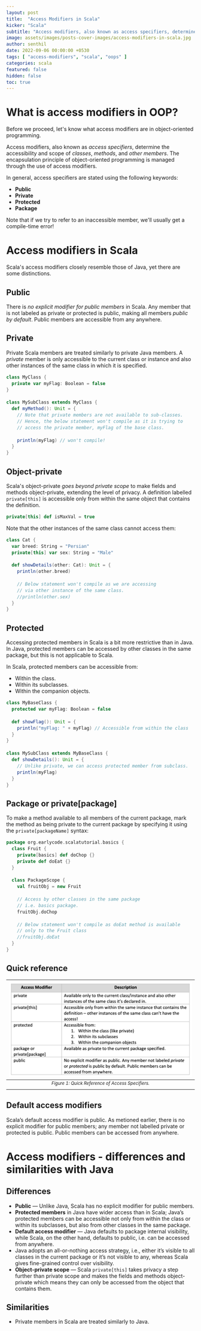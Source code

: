 ```yaml
---
layout: post
title:  "Access Modifiers in Scala"
kicker: "Scala"
subtitle: "Access modifiers, also known as access specifiers, determine the accessibility and scope of classes, methods, and other members."
image: assets/images/posts-cover-images/access-modifiers-in-scala.jpg
author: senthil
date: 2022-09-06 00:00:00 +0530
tags: [ "access-modifiers", "scala", "oops" ]
categories: scala
featured: false
hidden: false
toc: true
---
```


# What is access modifiers in OOP?

Before we proceed, let's know what access modifiers are in object-oriented programming.

Access modifiers, also known as *access specifiers*, determine the accessibility and scope of *classes*, *methods*, and *other members*. The encapsulation principle of object-oriented programming is managed through the use of access modifiers.

In general, access specifiers are stated using the following keywords:

- **Public**
- **Private**
- **Protected**
- **Package**

Note that if we try to refer to an inaccessible member, we'll usually get a compile-time error!

# Access modifiers in Scala

Scala's access modifiers closely resemble those of Java, yet there are some distinctions.

## Public

There is *no explicit modifier for public members* in Scala. Any member that is not labeled as private or protected is public, making all members *public by default*. Public members are accessible from any anywhere.

## Private

Private Scala members are treated similarly to private Java members. A *private* member is only accessible to the current class or instance and also other instances of the same class in which it is specified.

```scala
class MyClass {
  private var myFlag: Boolean = false
}

class MySubClass extends MyClass {
  def myMethod(): Unit = {
    // Note that private members are not available to sub-classes.
    // Hence, the below statement won't compile as it is trying to
    // access the private member, myFlag of the base class.

    println(myFlag) // won't compile!
  }
}
```

## Object-private

Scala's object-private *goes beyond private scope* to make fields and methods object-private, extending the level of privacy. A definition labelled `private[this]` is accessible only from within the same object that contains the definition.

```scala
private[this] def isMaxVal = true
```

Note that the other instances of the same class cannot access them:

```scala
class Cat {
  var breed: String = "Persian"
  private[this] var sex: String = "Male"

  def showDetails(other: Cat): Unit = {
    println(other.breed)

    // Below statement won't compile as we are accessing
    // via other instance of the same class.
    //println(other.sex)
  }
}
```

## Protected

Accessing protected members in Scala is a bit more restrictive than in Java. In Java, protected members can be accessed by other classes in the same package, but this is not applicable to Scala.

In Scala, protected members can be accessible from:

- Within the class.
- Within its subclasses.
- Within the companion objects.

```scala
class MyBaseClass {
  protected var myFlag: Boolean = false

  def showFlag(): Unit = {
    println("myFlag: " + myFlag) // Accessible from within the class
  }
}

class MySubClass extends MyBaseClass {
  def showDetails(): Unit = {
    // Unlike private, we can access protected member from subclass.
    println(myFlag)
  }
}
```

## Package or private[package]

To make a method available to all members of the current package, mark the method as being private to the current package by specifying it using the `private[packageName]` syntax:

```scala
package org.earlycode.scalatutorial.basics {
  class Fruit {
    private[basics] def doChop {}
    private def doEat {}
  }

  class PackageScope {
    val fruitObj = new Fruit

    // Access by other classes in the same package 
    // i.e. basics package.
    fruitObj.doChop

    // Below statement won't compile as doEat method is available
    // only to the Fruit class
    //fruitObj.doEat
  }
}
```

## Quick reference

|![Quick Reference of Access Specifiers](/assets/images/posts/scala-quick-reference-access-modifiers.png "Quick Reference of Access Specifiers")|
|:-:|
|<sup>*Figure 1: Quick Reference of Access Specifiers.*</sup>|<br/><br/>

## Default access modifiers

Scala’s default access modifier is public. As metioned earlier, there is no explicit modifier for public members; any member not labelled private or protected is public. Public members can be accessed from anywhere.

# Access modifiers - differences and similarities with Java

## Differences

- **Public** — Unlike Java, Scala has no explicit modifier for public members.
- **Protected members** in Java have wider access than in Scala; Java’s protected members can be accessible not only from within the class or within its subclasses, but also from other classes in the same package.
- **Default access modifier** — Java defaults to package internal visibility, while Scala, on the other hand, defaults to public, i.e. can be accessed from anywhere.
- Java adopts an all-or-nothing access strategy, i.e., either it’s visible to all classes in the current package or it’s not visible to any, whereas Scala gives fine-grained control over visibility.
- **Object-private scope** — Scala `private[this]` takes privacy a step further than private scope and makes the fields and methods object-private which means they can only be accessed from the object that contains them.

## Similarities

- Private members in Scala are treated similarly to Java.